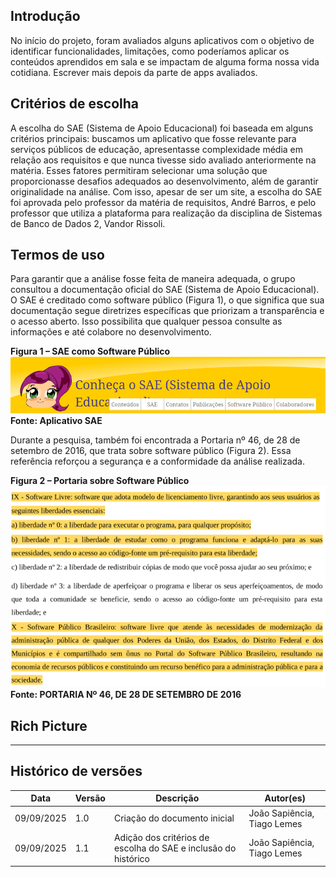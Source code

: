 ## Introdução

No início do projeto, foram avaliados alguns aplicativos com o objetivo de identificar funcionalidades, limitações, como poderíamos aplicar os conteúdos aprendidos em sala e se impactam de alguma forma nossa vida cotidiana. Escrever mais depois da parte de apps avaliados.

## Critérios de escolha
A escolha do SAE (Sistema de Apoio Educacional) foi baseada em alguns critérios principais: buscamos um aplicativo que fosse relevante para serviços públicos de educação, apresentasse complexidade média em relação aos requisitos e que nunca tivesse sido avaliado anteriormente na matéria. Esses fatores permitiram selecionar uma solução que proporcionasse desafios adequados ao desenvolvimento, além de garantir originalidade na análise. Com isso, apesar de ser um site, a escolha do SAE foi aprovada pelo professor da matéria de requisitos, André Barros, e pelo professor que utiliza a plataforma para realização da disciplina de Sistemas de Banco de Dados 2, Vandor Rissoli.

## Termos de uso 
Para garantir que a análise fosse feita de maneira adequada, o grupo consultou a documentação oficial do SAE (Sistema de Apoio Educacional). O SAE é creditado como software público (Figura 1), o que significa que sua documentação segue diretrizes específicas que priorizam a transparência e o acesso aberto. Isso possibilita que qualquer pessoa consulte as informações e até colabore no desenvolvimento.

**Figura 1 – SAE como Software Público**
![SAE](../imagens/termoUso/SAEsoftwarePublico.png)  
**Fonte: Aplicativo SAE**

Durante a pesquisa, também foi encontrada a Portaria nº 46, de 28 de setembro de 2016, que trata sobre software público (Figura 2). Essa referência reforçou a segurança e a conformidade da análise realizada.

**Figura 2 – Portaria sobre Software Público**
![Portaria Software Público](../imagens/termoUso/portariaSoftwarePublico.png)  
**Fonte: PORTARIA Nº 46, DE 28 DE SETEMBRO DE 2016**

## Rich Picture

--- 

## Histórico de versões

| Data       | Versão | Descrição                                                        | Autor(es)                       |
|------------|--------|------------------------------------------------------------------|---------------------------------|
| 09/09/2025 | 1.0    | Criação do documento inicial                                     | João Sapiência, Tiago Lemes     |
| 09/09/2025 | 1.1    | Adição dos critérios de escolha do SAE e inclusão do histórico   | João Sapiência, Tiago Lemes     |
